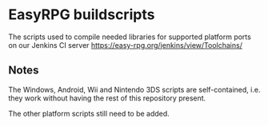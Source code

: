 # EasyRPG buildscripts

The scripts used to compile needed libraries for supported platform ports
on our Jenkins CI server https://easy-rpg.org/jenkins/view/Toolchains/

## Notes

The Windows, Android, Wii and Nintendo 3DS scripts are self-contained,
i.e. they work without having the rest of this repository present.

The other platform scripts still need to be added.
